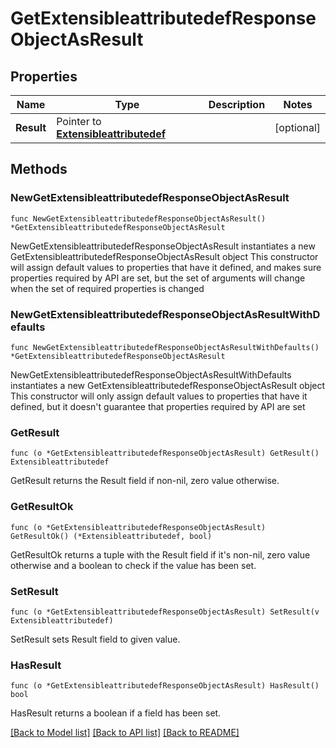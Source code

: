 # GetExtensibleattributedefResponseObjectAsResult

## Properties

Name | Type | Description | Notes
------------ | ------------- | ------------- | -------------
**Result** | Pointer to [**Extensibleattributedef**](Extensibleattributedef.md) |  | [optional] 

## Methods

### NewGetExtensibleattributedefResponseObjectAsResult

`func NewGetExtensibleattributedefResponseObjectAsResult() *GetExtensibleattributedefResponseObjectAsResult`

NewGetExtensibleattributedefResponseObjectAsResult instantiates a new GetExtensibleattributedefResponseObjectAsResult object
This constructor will assign default values to properties that have it defined,
and makes sure properties required by API are set, but the set of arguments
will change when the set of required properties is changed

### NewGetExtensibleattributedefResponseObjectAsResultWithDefaults

`func NewGetExtensibleattributedefResponseObjectAsResultWithDefaults() *GetExtensibleattributedefResponseObjectAsResult`

NewGetExtensibleattributedefResponseObjectAsResultWithDefaults instantiates a new GetExtensibleattributedefResponseObjectAsResult object
This constructor will only assign default values to properties that have it defined,
but it doesn't guarantee that properties required by API are set

### GetResult

`func (o *GetExtensibleattributedefResponseObjectAsResult) GetResult() Extensibleattributedef`

GetResult returns the Result field if non-nil, zero value otherwise.

### GetResultOk

`func (o *GetExtensibleattributedefResponseObjectAsResult) GetResultOk() (*Extensibleattributedef, bool)`

GetResultOk returns a tuple with the Result field if it's non-nil, zero value otherwise
and a boolean to check if the value has been set.

### SetResult

`func (o *GetExtensibleattributedefResponseObjectAsResult) SetResult(v Extensibleattributedef)`

SetResult sets Result field to given value.

### HasResult

`func (o *GetExtensibleattributedefResponseObjectAsResult) HasResult() bool`

HasResult returns a boolean if a field has been set.


[[Back to Model list]](../README.md#documentation-for-models) [[Back to API list]](../README.md#documentation-for-api-endpoints) [[Back to README]](../README.md)


